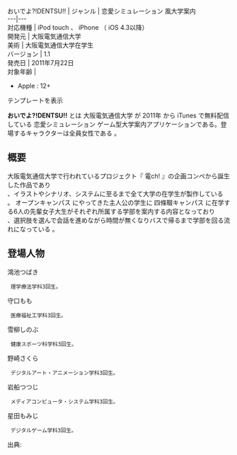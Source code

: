 おいでよ?!DENTSU!!  |  ジャンル  |  恋愛シミュレーション  風大学案内     
---|---  
対応機種  |  iPod touch  、  iPhone  （  iOS  4.3以降）     
開発元  |  大阪電気通信大学   
美術  |  大阪電気通信大学在学生   
バージョン  |  1.1     
発売日  |  2011年7月22日     
対象年齢  | 

  * Apple  : 12+   

  
  
テンプレートを表示  
  
**おいでよ?!DENTSU!!** とは  大阪電気通信大学  が  2011年  から  iTunes  で無料配信している  恋愛シミュレーション
ゲーム型大学案内アプリケーションである。登場するキャラクターは全員女性である      。

##  概要  

大阪電気通信大学で行われているプロジェクト『  電ch!  』の企画コンペから誕生した作品であり  
、イラストやシナリオ、システムに至るまで全て大学の在学生が製作している    。  オープンキャンパス  にやってきた主人公の学生に
四條畷キャンパス  に在学する6人の先輩女子大生がそれぞれ所属する学部を案内する内容となっており  
、選択肢を選んで会話を進めながら時間が無くなりバスで帰るまで学部を回る流れになっている    。

##  登場人物  

鴻池つばき

     理学療法学科3回生。 
守口もも

     医療福祉工学科3回生。 
雪柳しのぶ

     健康スポーツ科学科3回生。 
野崎さくら

     デジタルアート・アニメーション学科3回生。 
岩船つつじ

     メディアコンピュータ・システム学科3回生。 
星田もみじ

     デジタルゲーム学科3回生。 

出典:  

